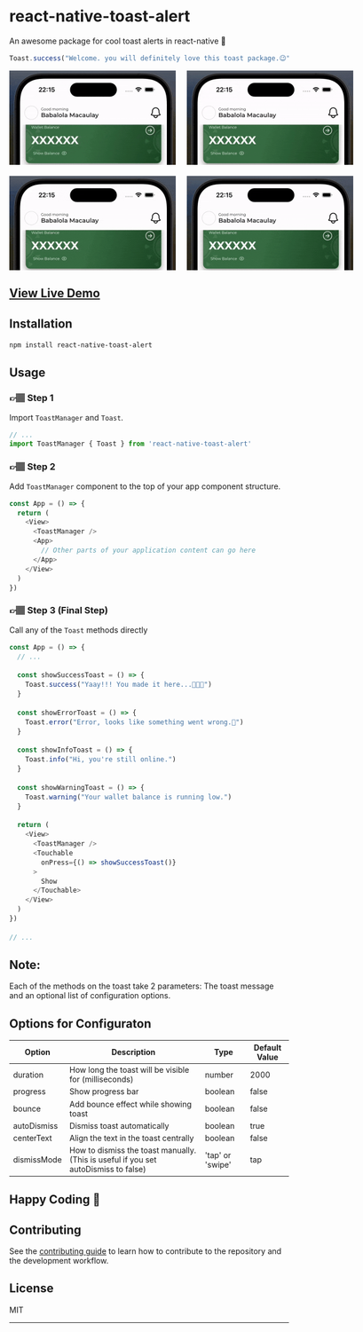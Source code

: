 # react-native-toast-alert

An awesome package for cool toast alerts in react-native 🚀

```js
Toast.success("Welcome. you will definitely love this toast package.😉")
```

<div style="margin-bottom: 20px;display: flex">
  <img src="./Toast.success.gif" width="300" style="margin-right: 20px;max-width: 300px" />
  <img src="./Toast.error.gif" width="300" style="margin-right: 20px;max-width: 300px" />
</div>
<div style="margin-bottom: 20px;display: flex">
  <img src="./Toast.warning.gif" width="300" style="margin-right: 20px;max-width: 300px" />
  <img src="./Toast.info.gif" width="300" style="margin-right: 20px;max-width: 300px" />
</div>

## [View Live Demo](https://snack.expo.dev/iIRGkATiUtxLMDUwNYLp7)

## Installation

```sh
npm install react-native-toast-alert
```

## Usage

### 👉🏽 Step 1

Import `ToastManager` and `Toast`.

```js
// ...
import ToastManager { Toast } from 'react-native-toast-alert'
```

### 👉🏽 Step 2

Add `ToastManager` component to the top of your app component structure.
```js
const App = () => {
  return (
    <View>
      <ToastManager />
      <App>
        // Other parts of your application content can go here
      </App>
    </View>
  )
})
```

### 👉🏽 Step 3 (Final Step)

Call any of the `Toast` methods directly

```js
const App = () => {
  // ...

  const showSuccessToast = () => {
    Toast.success("Yaay!!! You made it here...🚀🚀🚀")
  }

  const showErrorToast = () => {
    Toast.error("Error, looks like something went wrong.🙁")
  }

  const showInfoToast = () => {
    Toast.info("Hi, you're still online.")
  }

  const showWarningToast = () => {
    Toast.warning("Your wallet balance is running low.")
  }

  return (
    <View>
      <ToastManager />
      <Touchable
        onPress={() => showSuccessToast()}
      >
        Show
      </Touchable>
    </View>
  )
})

// ...
```
## Note:
Each of the methods on the toast take 2 parameters: The toast message and an optional list of configuration options.

## Options for Configuraton
| Option | Description | Type | Default Value |
| --- | --- | --- | --- |
| duration | How long the toast will be visible for (milliseconds) | number | 2000 |
| progress | Show progress bar | boolean | false |
| bounce | Add bounce effect while showing toast | boolean | false |
| autoDismiss | Dismiss toast automatically | boolean | true |
| centerText | Align the text in the toast centrally | boolean | false |
| dismissMode | How to dismiss the toast manually. (This is useful if you set autoDismiss to false) | 'tap' or 'swipe' | tap |

## Happy Coding 🥂

<!-- ## TODO
1. Add custom style to alert
2. Allow custom callback
3. Add option to disiss alert manually
4. Display custom component -->

## Contributing

See the [contributing guide](CONTRIBUTING.md) to learn how to contribute to the repository and the development workflow.

## License

MIT

---

<!-- Made with [create-react-native-library](https://github.com/callstack/react-native-builder-bob) -->

